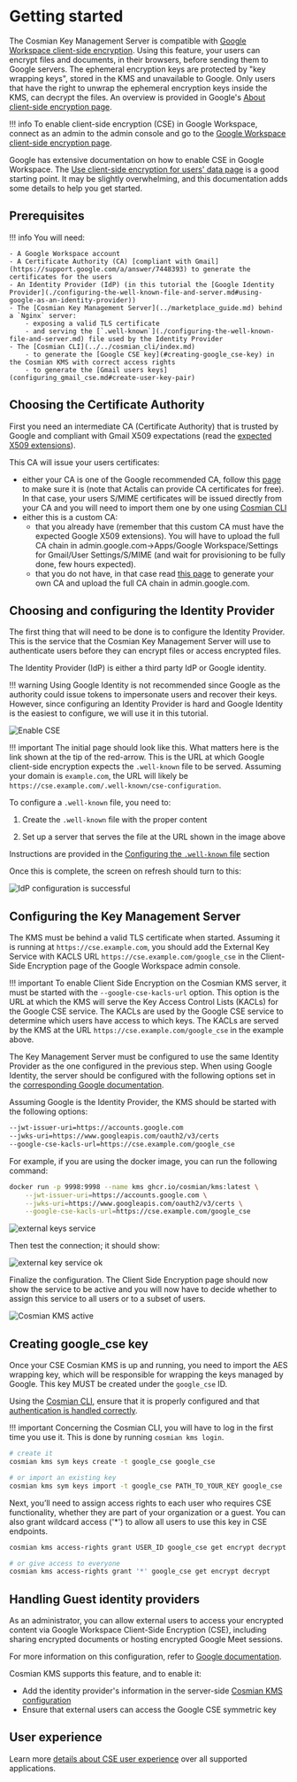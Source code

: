 # Getting started

The Cosmian Key Management Server is compatible with [Google Workspace client-side encryption](https://support.google.com/a/answer/14326936?fl=1&sjid=15335080317297331676-NA). Using this feature, your users can encrypt files and documents, in their browsers, before sending them to Google servers. The ephemeral encryption keys are protected by "key wrapping keys", stored in the KMS and unavailable to Google. Only users that have the right to unwrap the ephemeral encryption keys inside the KMS, can decrypt the files. An overview is provided in Google's [About client-side encryption page](https://support.google.com/a/answer/10741897?hl=en).

!!! info
    To enable client-side encryption (CSE) in Google Workspace, connect as an admin to the admin console and go to the [Google Workspace client-side encryption page](https://admin.google.com/ac/cse?hl=en).

Google has extensive documentation on how to enable CSE in Google Workspace. The [Use client-side encryption for users' data page](https://support.google.com/a/topic/10742486?hl=en) is a good starting point. It may be slightly overwhelming, and this documentation adds some details to help you get started.

## Prerequisites


!!! info
    You will need:

    - A Google Workspace account
    - A Certificate Authority (CA) [compliant with Gmail](https://support.google.com/a/answer/7448393) to generate the certificates for the users
    - An Identity Provider (IdP) (in this tutorial the [Google Identity Provider](./configuring-the-well-known-file-and-server.md#using-google-as-an-identity-provider))
    - The [Cosmian Key Management Server](../marketplace_guide.md) behind a `Nginx` server:
        - exposing a valid TLS certificate
        - and serving the [`.well-known`](./configuring-the-well-known-file-and-server.md) file used by the Identity Provider
    - The [Cosmian CLI](../../cosmian_cli/index.md)
        - to generate the [Google CSE key](#creating-google_cse-key) in the Cosmian KMS with correct access rights
        - to generate the [Gmail users keys](configuring_gmail_cse.md#create-user-key-pair)

## Choosing the Certificate Authority

First you need an intermediate CA (Certificate Authority) that is trusted by Google and compliant with Gmail X509 expectations
(read the [expected X509 extensions](https://support.google.com/a/answer/7300887#zippy=%2Croot-ca%2Cintermediate-ca-certificates-other-than-from-issuing-intermediate-ca%2Cintermediate-ca-certificate-that-issues-the-end-entity%2Cend-entity-certificate)).

This CA will issue your users certificates:

- either your CA is one of the Google recommended CA, follow this [page](https://support.google.com/a/answer/7448393) to make sure it is (note that Actalis can provide CA certificates for free).
In that case, your users S/MIME certificates will be issued directly from your CA and you will need to import them one by one using [Cosmian CLI](configuring_gmail_cse.md#create-user-key-pair)
- either this is a custom CA:
    - that you already have (remember that this custom CA must have the expected Google X509 extensions).
  You will have to upload the full CA chain in admin.google.com->Apps/Google Workspace/Settings for Gmail/User Settings/S/MIME (and wait for provisioning to be fully done, few hours expected).
    - that you do not have, in that case read [this page](../pki/smime.md#creating-an-smime-certificate-authority-with-a-root-and-intermediate-ca) to generate your own CA and upload the full CA chain in admin.google.com.

## Choosing and configuring the Identity Provider

The first thing that will need to be done is to configure the Identity Provider. This is the service that the Cosmian Key Management Server will use to authenticate users before they can encrypt files or access encrypted files.

The Identity Provider (IdP) is either a third party IdP or Google identity.

!!! warning
    Using Google Identity is not recommended since Google as the authority could issue tokens to impersonate users and recover their keys.
    However, since configuring an Identity Provider is hard and Google Identity is the easiest to configure, we will use it in this tutorial.

![Enable CSE](./images/url-of-well-known-file.png)

!!! important
    The initial page should look like this. What matters here is the link shown at the tip of the red-arrow.
    This is the URL at which Google client-side encryption expects the `.well-known` file to be served.
    Assuming your domain is `example.com`, the URL will likely be `https://cse.example.com/.well-known/cse-configuration`.

To configure a `.well-known` file, you need to:

1. Create the `.well-known` file with the proper content

2. Set up a server that serves the file at the URL shown in the image above

Instructions are provided in the [Configuring the `.well-known` file](./configuring-the-well-known-file-and-server.md) section

Once this is complete, the screen on refresh should turn to this:

![IdP configuration is successful](./images/idp-configuration-is-successful.png)

## Configuring the Key Management Server

The KMS must be behind a valid TLS certificate when started.
Assuming it is running at `https://cse.example.com`, you should add the External Key Service with KACLS URL `https://cse.example.com/google_cse` in the Client-Side Encryption page of the Google Workspace admin console.

!!! important
    To enable Client Side Encryption on the Cosmian KMS server, it must be started with the `--google-cse-kacls-url` option.
    This option is the URL at which the KMS will serve the Key Access Control Lists (KACLs) for the Google CSE service.
    The KACLs are used by the Google CSE service to determine which users have access to which keys.
    The KACLs are served by the KMS at the URL `https://cse.example.com/google_cse` in the example above.

The Key Management Server must be configured to use the same Identity Provider as the one configured in the previous step. When using Google Identity, the server should be configured with the following options set in the [corresponding Google documentation](https://developers.google.com/workspace/cse/guides/configure-service?hl=en).

Assuming Google is the Identity Provider, the KMS should be started with the following options:

```sh
--jwt-issuer-uri=https://accounts.google.com
--jwks-uri=https://www.googleapis.com/oauth2/v3/certs
--google-cse-kacls-url=https://cse.example.com/google_cse
```

For example, if you are using the docker image, you can run the following command:

```sh
docker run -p 9998:9998 --name kms ghcr.io/cosmian/kms:latest \
    --jwt-issuer-uri=https://accounts.google.com \
    --jwks-uri=https://www.googleapis.com/oauth2/v3/certs \
    --google-cse-kacls-url=https://cse.example.com/google_cse
```

![external keys service](./images/configure_external_key_service.png)

Then test the connection; it should show:

![external key service ok](./images/external_key_service_ok.png)

Finalize the configuration. The Client Side Encryption page should now show the service to be active and you will now have to decide whether to assign this service to all users or to a subset of users.

![Cosmian KMS active](./images/cosmian_kms_active.png)

## Creating google_cse key

Once your CSE Cosmian KMS is up and running, you need to import the AES wrapping key, which will be responsible for wrapping the keys managed by Google.
This key MUST be created under the `google_cse` ID.

Using the [Cosmian CLI](../../cosmian_cli/index.md), ensure that it is properly configured and that [authentication is handled correctly](../cosmian_cli/authentication.md#oauth2oidc-configuration).

!!! important
    Concerning the Cosmian CLI, you will have to log in the first time you use it.
    This is done by running `cosmian kms login`.

```sh
# create it
cosmian kms sym keys create -t google_cse google_cse

# or import an existing key
cosmian kms sym keys import -t google_cse PATH_TO_YOUR_KEY google_cse
```

Next, you’ll need to assign access rights to each user who requires CSE functionality, whether they are part of your organization or a guest.
You can also grant wildcard access ('*') to allow all users to use this key in CSE endpoints.

```sh
cosmian kms access-rights grant USER_ID google_cse get encrypt decrypt

# or give access to everyone
cosmian kms access-rights grant '*' google_cse get encrypt decrypt
```

## Handling Guest identity providers

As an administrator, you can allow external users to access your encrypted content via Google Workspace Client-Side Encryption (CSE), including sharing encrypted documents or hosting encrypted Google Meet sessions.

For more information on this configuration, refer to [Google documentation](https://support.google.com/a/answer/14757842?hl=en-0).

Cosmian KMS supports this feature, and to enable it:

- Add the identity provider's information in the server-side [Cosmian KMS configuration](../authentication.md)
- Ensure that external users can access the Google CSE symmetric key

## User experience

Learn more [details about CSE user experience](https://support.google.com/a/answer/14311764?hl=en&ref_topic=10742486) over all supported applications.

